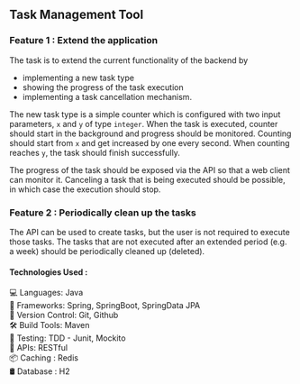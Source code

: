 ## Task Management Tool


### Feature 1 : Extend the application

The task is to extend the current functionality of the backend by
- implementing a new task type
- showing the progress of the task execution
- implementing a task cancellation mechanism.

The new task type is a simple counter which is configured with two input parameters, `x` and `y` of type `integer`.
When the task is executed, counter should start in the background and progress should be monitored.
Counting should start from `x` and get increased by one every second.
When counting reaches `y`, the task should finish successfully.

The progress of the task should be exposed via the API so that a web client can monitor it.
Canceling a task that is being executed should be possible, in which case the execution should stop.

### Feature 2 : Periodically clean up the tasks

The API can be used to create tasks, but the user is not required to execute those tasks.
The tasks that are not executed after an extended period (e.g. a week) should be periodically cleaned up (deleted).




#### Technologies Used :

💻 Languages: Java  
🌱 Frameworks: Spring, SpringBoot, SpringData JPA  
📡 Version Control: Git, Github  
🛠 Build Tools: Maven  
🧪 Testing: TDD - Junit, Mockito  
🚀 APIs: RESTful  
📦 Caching : Redis  
🛢️ Database :  H2
